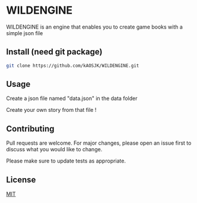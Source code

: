 # WILDENGINE

WILDENGINE is an engine that enables you to create game books with a simple json file

## Install (need git package)

```bash
git clone https://github.com/kAOSJK/WILDENGINE.git
```

## Usage

Create a json file named "data.json" in the data folder

Create your own story from that file !

## Contributing
Pull requests are welcome. For major changes, please open an issue first to discuss what you would like to change.

Please make sure to update tests as appropriate.

## License
[MIT](LICENSE)
